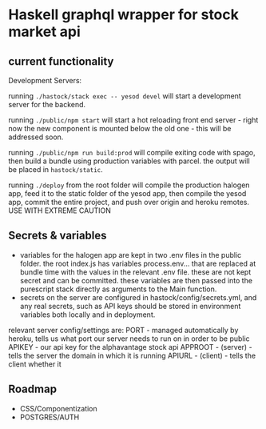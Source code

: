 # Haskell graphql wrapper for stock market api

## current functionality

Development Servers:

running `./hastock/stack exec -- yesod devel` will start a development server for the backend.

running `./public/npm start` will start a hot reloading front end server - right now the new component is mounted below the old one - this will be addressed soon.

running `./public/npm run build:prod` will compile exiting code with spago, then build a bundle using production variables with parcel. the output will be placed in `hastock/static`.

running `./deploy` from the root folder will compile the production halogen app, feed it to the static folder of the yesod app, then compile the yesod app, commit the entire project, and push over origin and heroku remotes. USE WITH EXTREME CAUTION

## Secrets & variables

- variables for the halogen app are kept in two .env files in the public folder. the root index.js has variables process.env... that are replaced at bundle time with the values in the relevant .env file. these are not kept secret and can be committed. these variables are then passed into the purescript stack directly as arguments to the Main function.
- secrets on the server are configured in hastock/config/secrets.yml, and any real secrets, such as API keys should be stored in environment variables both locally and in deployment.

relevant server config/settings are:
PORT - managed automatically by heroku, tells us what port our server needs to run on in order to be public
APIKEY - our api key for the alphavantage stock api
APPROOT - (server) - tells the server the domain in which it is running
APIURL - (client) - tells the client whether it

## Roadmap

- CSS/Componentization
- POSTGRES/AUTH
